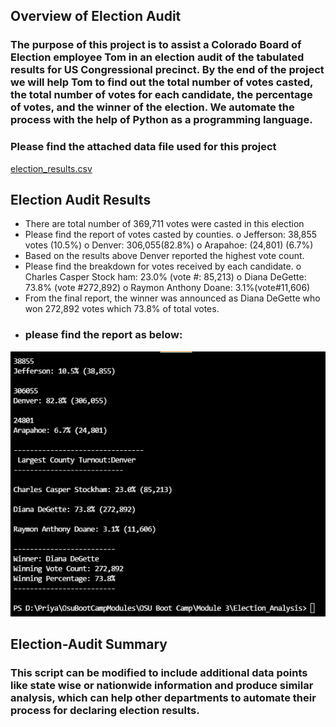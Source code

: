 ## Overview of Election Audit
### The purpose of this project is to assist a Colorado Board of Election employee Tom in an election audit of the tabulated results for US Congressional precinct.  By the end of the project we will help Tom to find out the total number of votes casted, the total number of votes for each candidate, the percentage of votes, and the winner of the election. We automate the process with the help of Python as a programming language.
### Please find the attached data file used for this project
  [election_results.csv](Resources/election_results.csv)
##  Election Audit Results
-	There are total number of 369,711 votes were casted in this election
-	Please find the report of votes casted by counties.
o	Jefferson: 38,855 votes (10.5%)
o	Denver:    306,055(82.8%)
o	Arapahoe: (24,801) (6.7%)
-	Based on the results above Denver reported the highest vote count.
-	Please find the breakdown for votes received by each candidate.
o	Charles Casper Stock ham: 23.0% (vote #: 85,213)
o	Diana DeGette: 73.8% (vote #272,892)
o	Raymon Anthony Doane: 3.1%(vote#11,606)
-	From the final report, the winner was announced as Diana DeGette who won 272,892 votes which 73.8% of total votes.
-	### please find the report as below:

![Election_finalreport.png](Resources/Election_finalreport.png)

## Election-Audit Summary
 ### This script can be modified to include additional data points like state wise or nationwide information and produce similar analysis, which can help other departments to automate their process for declaring election results.
            
